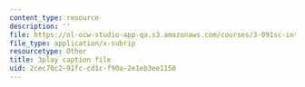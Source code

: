 ```yaml
---
content_type: resource
description: ''
file: https://ol-ocw-studio-app-qa.s3.amazonaws.com/courses/3-091sc-introduction-to-solid-state-chemistry-fall-2010/2cec70c291fccd1cf90a2e1eb3ee1150_kI7D2lkcF8E.srt
file_type: application/x-subrip
resourcetype: Other
title: 3play caption file
uid: 2cec70c2-91fc-cd1c-f90a-2e1eb3ee1150
---
```

